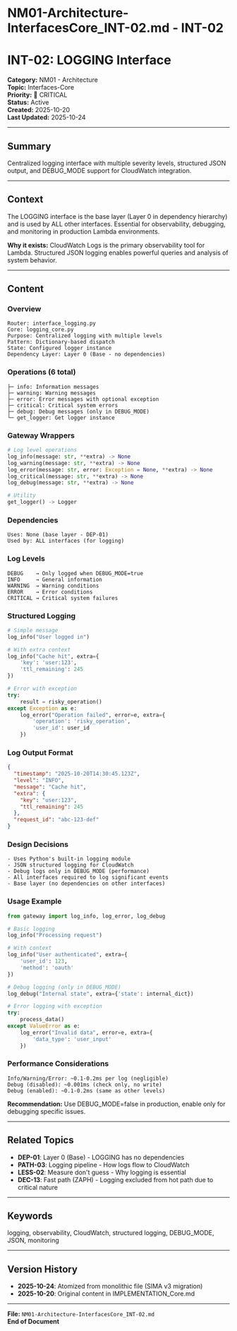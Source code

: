 # NM01-Architecture-InterfacesCore_INT-02.md - INT-02

# INT-02: LOGGING Interface

**Category:** NM01 - Architecture  
**Topic:** Interfaces-Core  
**Priority:** 🔴 CRITICAL  
**Status:** Active  
**Created:** 2025-10-20  
**Last Updated:** 2025-10-24

---

## Summary

Centralized logging interface with multiple severity levels, structured JSON output, and DEBUG_MODE support for CloudWatch integration.

---

## Context

The LOGGING interface is the base layer (Layer 0 in dependency hierarchy) and is used by ALL other interfaces. Essential for observability, debugging, and monitoring in production Lambda environments.

**Why it exists:** CloudWatch Logs is the primary observability tool for Lambda. Structured JSON logging enables powerful queries and analysis of system behavior.

---

## Content

### Overview

```
Router: interface_logging.py
Core: logging_core.py
Purpose: Centralized logging with multiple levels
Pattern: Dictionary-based dispatch
State: Configured logger instance
Dependency Layer: Layer 0 (Base - no dependencies)
```

### Operations (6 total)

```
├─ info: Information messages
├─ warning: Warning messages
├─ error: Error messages with optional exception
├─ critical: Critical system errors
├─ debug: Debug messages (only in DEBUG_MODE)
└─ get_logger: Get logger instance
```

### Gateway Wrappers

```python
# Log level operations
log_info(message: str, **extra) -> None
log_warning(message: str, **extra) -> None
log_error(message: str, error: Exception = None, **extra) -> None
log_critical(message: str, **extra) -> None
log_debug(message: str, **extra) -> None

# Utility
get_logger() -> Logger
```

### Dependencies

```
Uses: None (base layer - DEP-01)
Used by: ALL interfaces (for logging)
```

### Log Levels

```
DEBUG    → Only logged when DEBUG_MODE=true
INFO     → General information
WARNING  → Warning conditions
ERROR    → Error conditions
CRITICAL → Critical system failures
```

### Structured Logging

```python
# Simple message
log_info("User logged in")

# With extra context
log_info("Cache hit", extra={
    'key': 'user:123',
    'ttl_remaining': 245
})

# Error with exception
try:
    result = risky_operation()
except Exception as e:
    log_error("Operation failed", error=e, extra={
        'operation': 'risky_operation',
        'user_id': user_id
    })
```

### Log Output Format

```json
{
  "timestamp": "2025-10-20T14:30:45.123Z",
  "level": "INFO",
  "message": "Cache hit",
  "extra": {
    "key": "user:123",
    "ttl_remaining": 245
  },
  "request_id": "abc-123-def"
}
```

### Design Decisions

```
- Uses Python's built-in logging module
- JSON structured logging for CloudWatch
- Debug logs only in DEBUG_MODE (performance)
- All interfaces required to log significant events
- Base layer (no dependencies on other interfaces)
```

### Usage Example

```python
from gateway import log_info, log_error, log_debug

# Basic logging
log_info("Processing request")

# With context
log_info("User authenticated", extra={
    'user_id': 123,
    'method': 'oauth'
})

# Debug logging (only in DEBUG_MODE)
log_debug("Internal state", extra={'state': internal_dict})

# Error logging with exception
try:
    process_data()
except ValueError as e:
    log_error("Invalid data", error=e, extra={
        'data_type': 'user_input'
    })
```

### Performance Considerations

```
Info/Warning/Error: ~0.1-0.2ms per log (negligible)
Debug (disabled): ~0.001ms (check only, no write)
Debug (enabled): ~0.1-0.2ms (same as other levels)
```

**Recommendation:** Use DEBUG_MODE=false in production, enable only for debugging specific issues.

---

## Related Topics

- **DEP-01**: Layer 0 (Base) - LOGGING has no dependencies
- **PATH-03**: Logging pipeline - How logs flow to CloudWatch
- **LESS-02**: Measure don't guess - Why logging is essential
- **DEC-13**: Fast path (ZAPH) - Logging excluded from hot path due to critical nature

---

## Keywords

logging, observability, CloudWatch, structured logging, DEBUG_MODE, JSON, monitoring

---

## Version History

- **2025-10-24**: Atomized from monolithic file (SIMA v3 migration)
- **2025-10-20**: Original content in IMPLEMENTATION_Core.md

---

**File:** `NM01-Architecture-InterfacesCore_INT-02.md`  
**End of Document**
